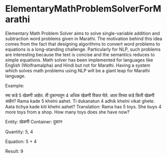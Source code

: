 # ElementaryMathProblemSolverForMarathi
Elementary Math Problem Solver aims to solve single-variable addition and subtraction word problems given in Marathi.
The motivation behind this idea comes from the fact that designing algorithms to convert
word problems to equations is a long-standing challenge. Particularly for NLP, such problems are
interesting because the text is concise and the semantics reduces to simple equations. Math solver
has been implemented for languages like English (Wolframalpha) and Hindi but not for Marathi.
Having a system which solves math problems using NLP will be a giant leap for Marathi language.


Example:

रमा कडे 5 खेळणी आहेत. ती दुकानातून 4 अधिक खेळणी विकत घेते. आता तिच्या कडे किती खेळणी आहेत?
Rama kade 5 khelni aahet. Ti dukanatun 4 adhik khelni vikat ghete. Aata tichya kade kiti khelni aahet? 
Translation: Rama has 5 toys. She buys 4 more toys from a shop. How many toys does she have now?


Entity: खेळणी
Container: दुकान

Quantity: 5, 4

Equation: 5 + 4

Result: 9
